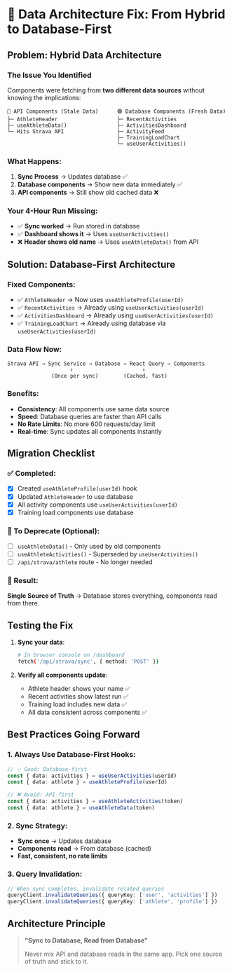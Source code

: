 # 🎯 Data Architecture Fix: From Hybrid to Database-First

## Problem: Hybrid Data Architecture

### The Issue You Identified
Components were fetching from **two different data sources** without knowing the implications:

```
🔴 API Components (Stale Data)      🟢 Database Components (Fresh Data)
├─ AthleteHeader                   ├─ RecentActivities  
├─ useAthleteData()                ├─ ActivitiesDashboard
└─ Hits Strava API                 ├─ ActivityFeed
                                   ├─ TrainingLoadChart
                                   └─ useUserActivities()
```

### What Happens:
1. **Sync Process** → Updates database ✅
2. **Database components** → Show new data immediately ✅
3. **API components** → Still show old cached data ❌

### Your 4-Hour Run Missing:
- ✅ **Sync worked** → Run stored in database
- ✅ **Dashboard shows it** → Uses `useUserActivities()`
- ❌ **Header shows old name** → Uses `useAthleteData()` from API

## Solution: Database-First Architecture

### Fixed Components:
- ✅ `AthleteHeader` → Now uses `useAthleteProfile(userId)`
- ✅ `RecentActivities` → Already using `useUserActivities(userId)`
- ✅ `ActivitiesDashboard` → Already using `useUserActivities(userId)`
- ✅ `TrainingLoadChart` → Already using database via `useUserActivities(userId)`

### Data Flow Now:
```
Strava API → Sync Service → Database → React Query → Components
                    ↑                      ↑
              (Once per sync)        (Cached, fast)
```

### Benefits:
- **Consistency**: All components use same data source
- **Speed**: Database queries are faster than API calls
- **No Rate Limits**: No more 600 requests/day limit
- **Real-time**: Sync updates all components instantly

## Migration Checklist

### ✅ Completed:
- [x] Created `useAthleteProfile(userId)` hook
- [x] Updated `AthleteHeader` to use database
- [x] All activity components use `useUserActivities(userId)`
- [x] Training load components use database

### 🔄 To Deprecate (Optional):
- [ ] `useAthleteData()` - Only used by old components
- [ ] `useAthleteActivities()` - Superseded by `useUserActivities()`
- [ ] `/api/strava/athlete` route - No longer needed

### 🎯 Result:
**Single Source of Truth** → Database stores everything, components read from there.

## Testing the Fix

1. **Sync your data**:
   ```bash
   # In browser console on /dashboard
   fetch('/api/strava/sync', { method: 'POST' })
   ```

2. **Verify all components update**:
   - Athlete header shows your name ✅
   - Recent activities show latest run ✅
   - Training load includes new data ✅
   - All data consistent across components ✅

## Best Practices Going Forward

### 1. Always Use Database-First Hooks:
```typescript
// ✅ Good: Database-first
const { data: activities } = useUserActivities(userId)
const { data: athlete } = useAthleteProfile(userId)

// ❌ Avoid: API-first
const { data: activities } = useAthleteActivities(token)
const { data: athlete } = useAthleteData(token)
```

### 2. Sync Strategy:
- **Sync once** → Updates database
- **Components read** → From database (cached)
- **Fast, consistent, no rate limits**

### 3. Query Invalidation:
```typescript
// When sync completes, invalidate related queries
queryClient.invalidateQueries({ queryKey: ['user', 'activities'] })
queryClient.invalidateQueries({ queryKey: ['athlete', 'profile'] })
```

## Architecture Principle

> **"Sync to Database, Read from Database"**
> 
> Never mix API and database reads in the same app. Pick one source of truth and stick to it. 